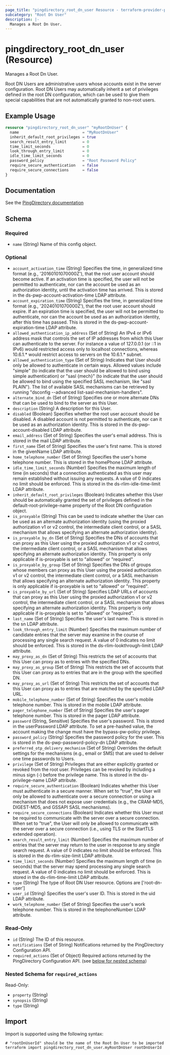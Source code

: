 ```yaml
---
page_title: "pingdirectory_root_dn_user Resource - terraform-provider-pingdirectory"
subcategory: "Root Dn User"
description: |-
  Manages a Root Dn User.
---
```


# pingdirectory_root_dn_user (Resource)

Manages a Root Dn User.

Root DN Users are administrative users whose accounts exist in the server configuration. Root DN Users may automatically inherit a set of privileges defined in the root DN configuration, which can be used to give them special capabilities that are not automatically granted to non-root users.

## Example Usage

```terraform
resource "pingdirectory_root_dn_user" "myRootDnUser" {
  name                            = "MyRootDnUser"
  inherit_default_root_privileges = true
  search_result_entry_limit       = 0
  time_limit_seconds              = 0
  look_through_entry_limit        = 0
  idle_time_limit_seconds         = 0
  password_policy                 = "Root Password Policy"
  require_secure_authentication   = false
  require_secure_connections      = false
}
```

## Documentation
See the [PingDirectory documentation](https://docs.pingidentity.com/r/en-us/pingdirectory-93/pd_ds_manage_root_user_accts)

<!-- schema generated by tfplugindocs -->
## Schema

### Required

- `name` (String) Name of this config object.

### Optional

- `account_activation_time` (String) Specifies the time, in generalized time format (e.g., '20160101070000Z'), that the root user account should become active. If an activation time is specified, the user will not be permitted to authenticate, nor can the account be used as an authorization identity, until the activation time has arrived. This is stored in the ds-pwp-account-activation-time LDAP attribute.
- `account_expiration_time` (String) Specifies the time, in generalized time format (e.g., '20240101070000Z'), that the root user account should expire. If an expiration time is specified, the user will not be permitted to authenticate, nor can the account be used as an authorization identity, after this time has passed. This is stored in the ds-pwp-account-expiration-time LDAP attribute.
- `allowed_authentication_ip_address` (Set of String) An IPv4 or IPv6 address mask that controls the set of IP addresses from which this User can authenticate to the server. For instance a value of 127.0.0.1 (or ::1 in IPv6) would restricted access only to localhost connections, whereas 10.6.1.* would restrict access to servers on the 10.6.1.* subnet.
- `allowed_authentication_type` (Set of String) Indicates that User should only be allowed to authenticate in certain ways. Allowed values include "simple" (to indicate that the user should be allowed to bind using simple authentication) or "sasl {mech}" (to indicate that the user should be allowed to bind using the specified SASL mechanism, like "sasl PLAIN"). The list of available SASL mechanisms can be retrieved by running "dsconfig --advanced list-sasl-mechanism-handlers".
- `alternate_bind_dn` (Set of String) Specifies one or more alternate DNs that can be used to bind to the server as this User.
- `description` (String) A description for this User.
- `disabled` (Boolean) Specifies whether the root user account should be disabled. A disabled account is not permitted to authenticate, nor can it be used as an authorization identity. This is stored in the ds-pwp-account-disabled LDAP attribute.
- `email_address` (Set of String) Specifies the user's email address. This is stored in the mail LDAP attribute.
- `first_name` (Set of String) Specifies the user's first name. This is stored in the givenName LDAP attribute.
- `home_telephone_number` (Set of String) Specifies the user's home telephone number. This is stored in the homePhone LDAP attribute.
- `idle_time_limit_seconds` (Number) Specifies the maximum length of time (in seconds) that a connection authenticated as this user may remain established without issuing any requests. A value of 0 indicates no limit should be enforced. This is stored in the ds-rlim-idle-time-limit LDAP attribute.
- `inherit_default_root_privileges` (Boolean) Indicates whether this User should be automatically granted the set of privileges defined in the default-root-privilege-name property of the Root DN configuration object.
- `is_proxyable` (String) This can be used to indicate whether the User can be used as an alternate authorization identity (using the proxied authorization v1 or v2 control, the intermediate client control, or a SASL mechanism that allows specifying an alternate authorization identity).
- `is_proxyable_by_dn` (Set of String) Specifies the DNs of accounts that can proxy as this User using the proxied authorization v1 or v2 control, the intermediate client control, or a SASL mechanism that allows specifying an alternate authorization identity. This property is only applicable if is-proxyable is set to "allowed" or "required".
- `is_proxyable_by_group` (Set of String) Specifies the DNs of groups whose members can proxy as this User using the proxied authorization v1 or v2 control, the intermediate client control, or a SASL mechanism that allows specifying an alternate authorization identity. This property is only applicable if is-proxyable is set to "allowed" or "required".
- `is_proxyable_by_url` (Set of String) Specifies LDAP URLs of accounts that can proxy as this User using the proxied authorization v1 or v2 control, the intermediate client control, or a SASL mechanism that allows specifying an alternate authorization identity. This property is only applicable if is-proxyable is set to "allowed" or "required".
- `last_name` (Set of String) Specifies the user's last name. This is stored in the sn LDAP attribute.
- `look_through_entry_limit` (Number) Specifies the maximum number of candidate entries that the server may examine in the course of processing any single search request. A value of 0 indicates no limit should be enforced. This is stored in the ds-rlim-lookthrough-limit LDAP attribute.
- `may_proxy_as_dn` (Set of String) This restricts the set of accounts that this User can proxy as to entries with the specified DNs.
- `may_proxy_as_group` (Set of String) This restricts the set of accounts that this User can proxy as to entries that are in the group with the specified DN.
- `may_proxy_as_url` (Set of String) This restricts the set of accounts that this User can proxy as to entries that are matched by the specified LDAP URL.
- `mobile_telephone_number` (Set of String) Specifies the user's mobile telephone number. This is stored in the mobile LDAP attribute.
- `pager_telephone_number` (Set of String) Specifies the user's pager telephone number. This is stored in the pager LDAP attribute.
- `password` (String, Sensitive) Specifies the user's password. This is stored in the userPassword LDAP attribute. To set a pre-hashed value, the account making the change must have the bypass-pw-policy privilege.
- `password_policy` (String) Specifies the password policy for the user. This is stored in the ds-pwp-password-policy-dn LDAP attribute.
- `preferred_otp_delivery_mechanism` (Set of String) Overrides the default settings for the mechanisms (e.g., email or SMS) that are used to deliver one time passwords to Users.
- `privilege` (Set of String) Privileges that are either explicitly granted or revoked from the root user. Privileges can be revoked by including a minus sign (-) before the privilege name. This is stored in the ds-privilege-name LDAP attribute.
- `require_secure_authentication` (Boolean) Indicates whether this User must authenticate in a secure manner. When set to "true", the User will only be allowed to authenticate over a secure connection or using a mechanism that does not expose user credentials (e.g., the CRAM-MD5, DIGEST-MD5, and GSSAPI SASL mechanisms).
- `require_secure_connections` (Boolean) Indicates whether this User must be required to communicate with the server over a secure connection. When set to "true", the User will only be allowed to communicate with the server over a secure connection (i.e., using TLS or the StartTLS extended operation).
- `search_result_entry_limit` (Number) Specifies the maximum number of entries that the server may return to the user in response to any single search request. A value of 0 indicates no limit should be enforced. This is stored in the ds-rlim-size-limit LDAP attribute.
- `time_limit_seconds` (Number) Specifies the maximum length of time (in seconds) that the server may spend processing any single search request. A value of 0 indicates no limit should be enforced. This is stored in the ds-rlim-time-limit LDAP attribute.
- `type` (String) The type of Root DN User resource. Options are ['root-dn-user']
- `user_id` (String) Specifies the user's user ID. This is stored in the uid LDAP attribute.
- `work_telephone_number` (Set of String) Specifies the user's work telephone number. This is stored in the telephoneNumber LDAP attribute.

### Read-Only

- `id` (String) The ID of this resource.
- `notifications` (Set of String) Notifications returned by the PingDirectory Configuration API.
- `required_actions` (Set of Object) Required actions returned by the PingDirectory Configuration API. (see [below for nested schema](#nestedatt--required_actions))

<a id="nestedatt--required_actions"></a>
### Nested Schema for `required_actions`

Read-Only:

- `property` (String)
- `synopsis` (String)
- `type` (String)

## Import

Import is supported using the following syntax:

```shell
# "rootDnUserId" should be the name of the Root Dn User to be imported
terraform import pingdirectory_root_dn_user.myRootDnUser rootDnUserId
```

